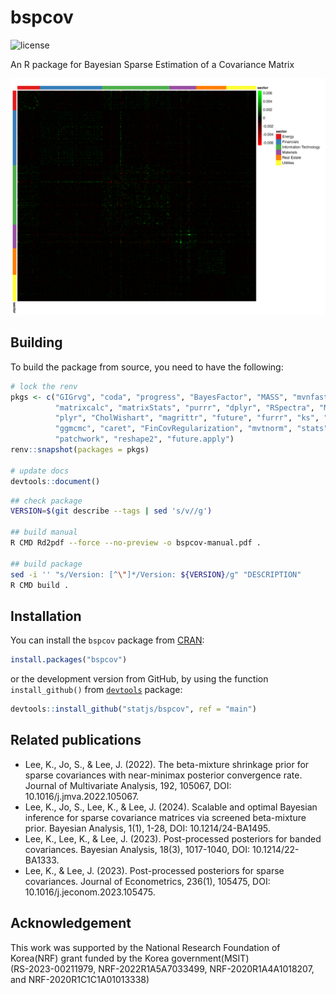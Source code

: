 # bspcov

![license](https://img.shields.io/badge/Licence-GPL--2-blue.svg)

An R package for Bayesian Sparse Estimation of a Covariance Matrix

![S&P 500 Example](https://github.com/statjs/bspcov/blob/main/figs/thresPPPheatmap.png?raw=true "SP 500 Example")

## Building

To build the package from source, you need to have the following:

```R
# lock the renv
pkgs <- c("GIGrvg", "coda", "progress", "BayesFactor", "MASS", "mvnfast", 
          "matrixcalc", "matrixStats", "purrr", "dplyr", "RSpectra", "Matrix", 
          "plyr", "CholWishart", "magrittr", "future", "furrr", "ks", "ggplot2", 
          "ggmcmc", "caret", "FinCovRegularization", "mvtnorm", "stats", 
          "patchwork", "reshape2", "future.apply")
renv::snapshot(packages = pkgs)

# update docs
devtools::document()
```

```bash
## check package
VERSION=$(git describe --tags | sed 's/v//g')

## build manual
R CMD Rd2pdf --force --no-preview -o bspcov-manual.pdf .

## build package
sed -i '' "s/Version: [^\"]*/Version: ${VERSION}/g" "DESCRIPTION"
R CMD build .
```

## Installation

You can install the `bspcov` package from [CRAN](https://CRAN.R-project.org/package=bspcov):
```r
install.packages("bspcov")
```
or the development version from GitHub, by using the function `install_github()` from [`devtools`](https://CRAN.R-project.org/package=devtools) package:
```r
devtools::install_github("statjs/bspcov", ref = "main")
```

## Related publications

* Lee, K., Jo, S., & Lee, J. (2022). The beta-mixture shrinkage prior for sparse covariances with near-minimax posterior convergence rate. Journal of Multivariate Analysis, 192, 105067, DOI: 10.1016/j.jmva.2022.105067.
* Lee, K., Jo, S., Lee, K., & Lee, J. (2024). Scalable and optimal Bayesian inference for sparse covariance matrices via screened beta-mixture prior. Bayesian Analysis, 1(1), 1-28, DOI: 10.1214/24-BA1495.
* Lee, K., Lee, K., & Lee, J. (2023). Post-processed posteriors for banded covariances. Bayesian Analysis, 18(3), 1017-1040, DOI: 10.1214/22-BA1333.
* Lee, K., & Lee, J. (2023). Post-processed posteriors for sparse covariances. Journal of Econometrics, 236(1), 105475, DOI: 10.1016/j.jeconom.2023.105475.

## Acknowledgement

This work was supported by the National Research Foundation of Korea(NRF) grant funded by the Korea government(MSIT)   
(RS-2023-00211979, NRF-2022R1A5A7033499, NRF-2020R1A4A1018207, and NRF-2020R1C1C1A01013338)
